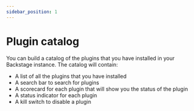 ```yaml
---
sidebar_position: 1
---
```


# Plugin catalog

You can build a catalog of the plugins that you have installed in your Backstage instance.
The catalog will contain:

- A list of all the plugins that you have installed
- A search bar to search for plugins
- A scorecard for each plugin that will show you the status of the plugin
- A status indicator for each plugin
- A kill switch to disable a plugin
